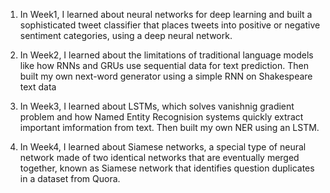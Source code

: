 1) In Week1, I learned about neural networks for deep learning and built a sophisticated tweet classifier that places 
tweets into positive or negative sentiment categories, using a deep neural network. 

2) In Week2, I learned about the limitations of traditional language models like how RNNs and GRUs use sequential data 
for text prediction. Then built my own next-word generator using a simple RNN on Shakespeare text data

3) In Week3, I learned about LSTMs, which solves vanishnig gradient problem and how Named Entity Recognision systems
quickly extract important imformation from text. Then built my own NER using an LSTM.

4) In Week4, I learned about Siamese networks, a special type of neural network made of two identical networks 
that are eventually merged together, known as Siamese network that identifies question duplicates in a dataset from Quora.
